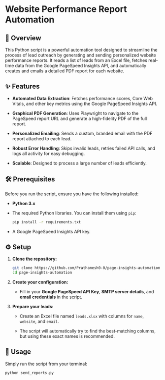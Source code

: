 # Website Performance Report Automation

## 🚀 Overview

This Python script is a powerful automation tool designed to streamline the process of lead outreach by generating and sending personalized website performance reports. It reads a list of leads from an Excel file, fetches real-time data from the Google PageSpeed Insights API, and automatically creates and emails a detailed PDF report for each website.

## ✨ Features

* **Automated Data Extraction**: Fetches performance scores, Core Web Vitals, and other key metrics using the Google PageSpeed Insights API.

* **Graphical PDF Generation**: Uses Playwright to navigate to the PageSpeed report URL and generate a high-fidelity PDF of the full report.

* **Personalized Emailing**: Sends a custom, branded email with the PDF report attached to each lead.

* **Robust Error Handling**: Skips invalid leads, retries failed API calls, and logs all activity for easy debugging.

* **Scalable**: Designed to process a large number of leads efficiently.

## 🛠️ Prerequisites

Before you run the script, ensure you have the following installed:

* **Python 3.x**

* The required Python libraries. You can install them using `pip`:

    ```bash
    pip install -r requirements.txt
    ```

* A Google PageSpeed Insights API key.

## ⚙️ Setup

1.  **Clone the repository:**

    ```bash
    git clone https://github.com/Prathamesh0-0/page-insights-automation.git
    cd page-insights-automation
    ```

2.  **Create your configuration:**

    * Fill in your **Google PageSpeed API Key**, **SMTP server details**, and **email credentials** in the script.

3.  **Prepare your leads:**

    * Create an Excel file named `leads.xlsx` with columns for `name`, `website`, and `email`.

    * The script will automatically try to find the best-matching columns, but using these exact names is recommended.

## 🏃 Usage

Simply run the script from your terminal:

```bash
python send_reports.py
